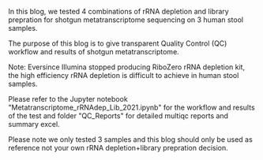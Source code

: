 In this blog, we tested 4 combinations of rRNA depletion and library prepration for shotgun metatranscriptome sequencing on 3 human stool samples.

The purpose of this blog is to give transparent Quality Control (QC) workflow and results of shotgun metatranscriptome.

Note: Eversince Illumina stopped producing RiboZero rRNA depletion kit, the high efficiency rRNA depletion is difficult to achieve in human stool samples.

Please refer to the Jupyter notebook "Metatranscriptome_rRNAdep_Lib_2021.ipynb" for the workflow and results of the test and folder "QC_Reports" for detailed multiqc reports and summary excel.

Please note we only tested 3 samples and this blog should only be used as reference not your own rRNA depletion+library prepration decision. 
